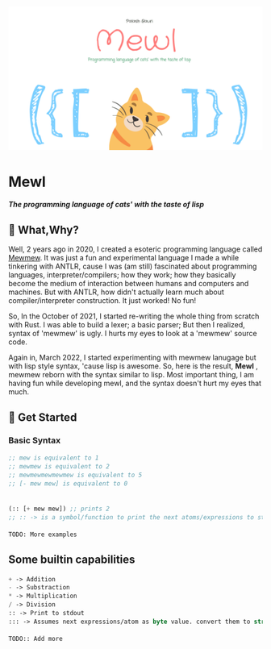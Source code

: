 # ![](media/mewl_banner.png)

# Mewl

##### The programming language of cats' with the taste of lisp

## 🤔 What,Why?

Well, 2 years ago in 2020, I created a esoteric programming language called [Mewmew](https://github.com/bauripalash/mewmew). It was just a fun and experimental language I made a while tinkering with ANTLR, cause I was (am still) fascinated about programming languages, interpreter/compilers; how they work; how they basically become the medium of interaction between humans and computers and machines. But with ANTLR, how didn't actually learn much about compiler/interpreter construction. It just worked! No fun!

So, In the October of 2021, I started re-writing the whole thing from scratch with Rust. I was able to build a lexer; a basic parser; But then I realized, syntax of 'mewmew' is ugly. I hurts my eyes to look at a 'mewmew' source code.

Again in, March 2022, I started experimenting with mewmew lanugage but with lisp style syntax, 'cause lisp is awesome. So, here is the result, **Mewl** , mewmew reborn with the syntax similar to lisp. Most important thing, I am having fun while developing mewl, and the syntax doesn't hurt my eyes that much. 

## 🎉 Get Started

### Basic Syntax

```lisp
;; mew is equivalent to 1
;; mewmew is equivalent to 2
;; mewmewmewmewmew is equivalent to 5
;; [- mew mew] is equivalent to 0


(:: [+ mew mew]) ;; prints 2
;; :: -> is a symbol/function to print the next atoms/expressions to stdout

TODO: More examples
```

## Some builtin capabilities

```lisp
+ -> Addition
- -> Substraction
* -> Multiplication
/ -> Division
:: -> Print to stdout
::: -> Assumes next expressions/atom as byte value. convert them to string, including invalid chars and prints to stdout

TODO:: Add more
```

